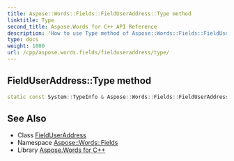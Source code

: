 ```yaml
---
title: Aspose::Words::Fields::FieldUserAddress::Type method
linktitle: Type
second_title: Aspose.Words for C++ API Reference
description: 'How to use Type method of Aspose::Words::Fields::FieldUserAddress class in C++.'
type: docs
weight: 1000
url: /cpp/aspose.words.fields/fielduseraddress/type/
---
```

## FieldUserAddress::Type method




```cpp
static const System::TypeInfo & Aspose::Words::Fields::FieldUserAddress::Type()
```

## See Also

* Class [FieldUserAddress](../)
* Namespace [Aspose::Words::Fields](../../)
* Library [Aspose.Words for C++](../../../)
